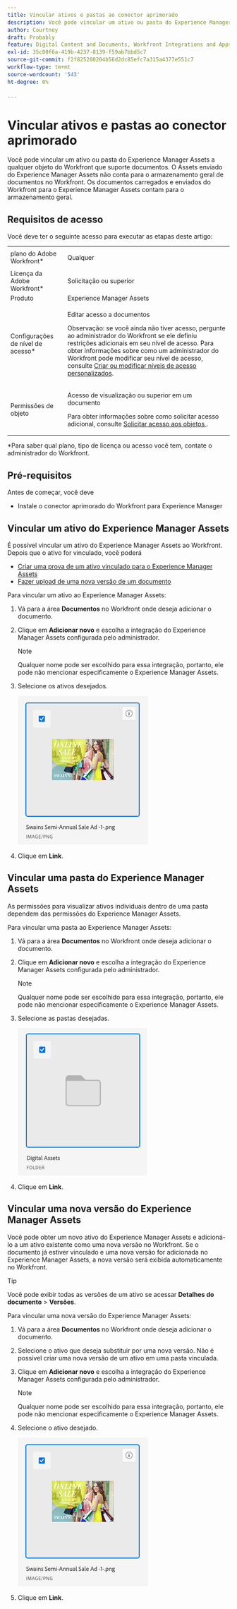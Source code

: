 ```yaml
---
title: Vincular ativos e pastas ao conector aprimorado
description: Você pode vincular um ativo ou pasta do Experience Manager Assets a qualquer objeto do Workfront que suporte documentos.
author: Courtney
draft: Probably
feature: Digital Content and Documents, Workfront Integrations and Apps
exl-id: 35c80f6a-419b-4237-8139-f59ab7bbd5c7
source-git-commit: f2f825280204b56d2dc85efc7a315a4377e551c7
workflow-type: tm+mt
source-wordcount: '543'
ht-degree: 0%

---
```


# Vincular ativos e pastas ao conector aprimorado

Você pode vincular um ativo ou pasta do Experience Manager Assets a qualquer objeto do Workfront que suporte documentos. O Assets enviado do Experience Manager Assets não conta para o armazenamento geral de documentos no Workfront. Os documentos carregados e enviados do Workfront para o Experience Manager Assets contam para o armazenamento geral.

## Requisitos de acesso

Você deve ter o seguinte acesso para executar as etapas deste artigo:

<table style="table-layout:auto"> 
 <col> 
 <col> 
 <tbody> 
  <tr> 
   <td role="rowheader">plano do Adobe Workfront*</td> 
   <td> <p>Qualquer</p> </td> 
  </tr> 
  <tr> 
   <td role="rowheader">Licença da Adobe Workfront*</td> 
   <td> <p>Solicitação ou superior</p> </td> 
  </tr> 
  <tr> 
   <td role="rowheader">Produto</td> 
   <td>Experience Manager Assets </td> 
  </tr> 
  <tr> 
   <td role="rowheader">Configurações de nível de acesso*</td> 
   <td> <p>Editar acesso a documentos</p> <p>Observação: se você ainda não tiver acesso, pergunte ao administrador do Workfront se ele definiu restrições adicionais em seu nível de acesso. Para obter informações sobre como um administrador do Workfront pode modificar seu nível de acesso, consulte <a href="../../../administration-and-setup/add-users/configure-and-grant-access/create-modify-access-levels.md" class="MCXref xref">Criar ou modificar níveis de acesso personalizados</a>.</p> </td> 
  </tr> 
  <tr> 
   <td role="rowheader">Permissões de objeto</td> 
   <td> <p>Acesso de visualização ou superior em um documento</p> <p>Para obter informações sobre como solicitar acesso adicional, consulte <a href="../../../workfront-basics/grant-and-request-access-to-objects/request-access.md" class="MCXref xref">Solicitar acesso aos objetos </a>.</p> </td> 
  </tr> 
 </tbody> 
</table>

&#42;Para saber qual plano, tipo de licença ou acesso você tem, contate o administrador do Workfront.

## Pré-requisitos

Antes de começar, você deve

* Instale o conector aprimorado do Workfront para Experience Manager

## Vincular um ativo do Experience Manager Assets

É possível vincular um ativo do Experience Manager Assets ao Workfront. Depois que o ativo for vinculado, você poderá

* [Criar uma prova de um ativo vinculado para o Experience Manager Assets](../../../documents/workfront-and-experience-manager-integrations/workfront-for-experience-manager-enhanced-connector/enhanced-connector-proof-asset.md)
* [Fazer upload de uma nova versão de um documento](../../../documents/managing-documents/upload-new-document-version.md)

Para vincular um ativo ao Experience Manager Assets:

1. Vá para a área **Documentos** no Workfront onde deseja adicionar o documento.
1. Clique em **Adicionar novo** e escolha a integração do Experience Manager Assets configurada pelo administrador.

   >[!NOTE]
   >
   >Qualquer nome pode ser escolhido para essa integração, portanto, ele pode não mencionar especificamente o Experience Manager Assets.

1. Selecione os ativos desejados.

   ![](assets/select-an-asset.png)

1. Clique em **Link**.

## Vincular uma pasta do Experience Manager Assets

As permissões para visualizar ativos individuais dentro de uma pasta dependem das permissões do Experience Manager Assets.

Para vincular uma pasta ao Experience Manager Assets:

1. Vá para a área **Documentos** no Workfront onde deseja adicionar o documento.
1. Clique em **Adicionar novo** e escolha a integração do Experience Manager Assets configurada pelo administrador.

   >[!NOTE]
   >
   >Qualquer nome pode ser escolhido para essa integração, portanto, ele pode não mencionar especificamente o Experience Manager Assets.

1. Selecione as pastas desejadas.

   ![](assets/select-a-folder.png)

1. Clique em **Link**.

## Vincular uma nova versão do Experience Manager Assets

Você pode obter um novo ativo do Experience Manager Assets e adicioná-lo a um ativo existente como uma nova versão no Workfront. Se o documento já estiver vinculado e uma nova versão for adicionada no Experience Manager Assets, a nova versão será exibida automaticamente no Workfront.

>[!TIP]
>
>Você pode exibir todas as versões de um ativo se acessar **Detalhes do documento** > **Versões**.

Para vincular uma nova versão do Experience Manager Assets:

1. Vá para a área **Documentos** no Workfront onde deseja adicionar o documento.
1. Selecione o ativo que deseja substituir por uma nova versão. Não é possível criar uma nova versão de um ativo em uma pasta vinculada.
1. Clique em **Adicionar novo** e escolha a integração do Experience Manager Assets configurada pelo administrador.

   >[!NOTE]
   >
   >Qualquer nome pode ser escolhido para essa integração, portanto, ele pode não mencionar especificamente o Experience Manager Assets.

1. Selecione o ativo desejado.

   ![](assets/select-an-asset.png)

1. Clique em **Link**.
